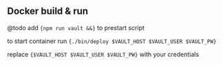 ## Docker build & run

@todo add `{npm run vault &&}` to prestart script

to start container run `{./bin/deploy $VAULT_HOST $VAULT_USER $VAULT_PW}`

replace `{$VAULT_HOST $VAULT_USER $VAULT_PW}` with your credentials
